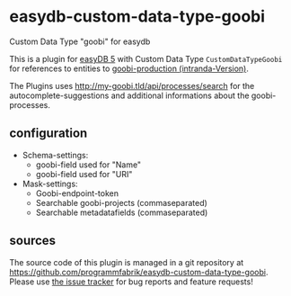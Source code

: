 # easydb-custom-data-type-goobi
Custom Data Type "goobi" for easydb

This is a plugin for [easyDB 5](http://5.easydb.de/) with Custom Data Type `CustomDataTypeGoobi` for references to entities to [goobi-production (intranda-Version)](<https://www.intranda.com/digiverso/goobi/>).

The Plugins uses <http://my-goobi.tld/api/processes/search> for the autocomplete-suggestions and additional informations about the goobi-processes.

## configuration

* Schema-settings:
  * goobi-field used for "Name"
  * goobi-field used for "URI"
* Mask-settings:
  * Goobi-endpoint-token
  * Searchable goobi-projects (commaseparated)
  * Searchable metadatafields (commaseparated)

## sources

The source code of this plugin is managed in a git repository at <https://github.com/programmfabrik/easydb-custom-data-type-goobi>. Please use [the issue tracker](https://github.com/programmfabrik/easydb-custom-data-type-goobi/issues) for bug reports and feature requests!
